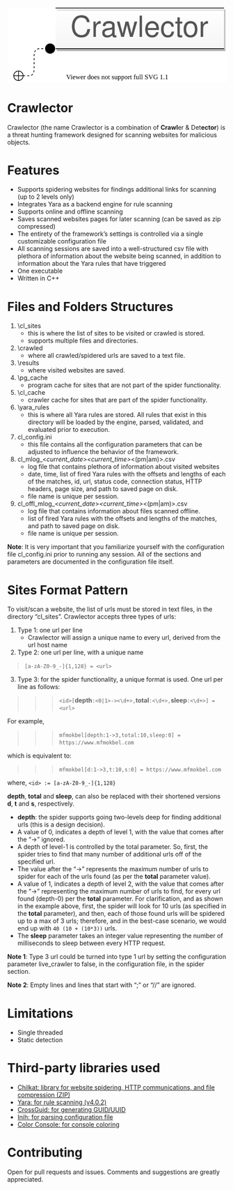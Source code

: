 <p align="center">
  <img  src="./logo/crawlector_logo.svg">
</p>

# Crawlector
Crawlector (the name Crawlector is a combination of **Crawl**er & Det**ector**) is a threat hunting framework designed for scanning websites for malicious objects.

# Features
- Supports spidering websites for findings additional links for scanning (up to 2 levels only)
- Integrates Yara as a backend engine for rule scanning
- Supports online and offline scanning
- Saves scanned websites pages for later scanning (can be saved as zip compressed)
- The entirety of the framework’s settings is controlled via a single customizable configuration file
- All scanning sessions are saved into a well-structured csv file with plethora of information about the website being scanned, in addition to information about the Yara rules that have triggered
- One executable
- Written in C++

# Files and Folders Structures
1. \cl_sites
    + this is where the list of sites to be visited or crawled is stored.
    + supports multiple files and directories.
2. \crawled
    + where all crawled/spidered urls are saved to a text file.
3. \results
    + where visited websites are saved.
4. \pg_cache
    + program cache for sites that are not part of the spider functionality.
5. \cl_cache
    + crawler cache for sites that are part of the spider functionality.
6. \yara_rules
    + this is where all Yara rules are stored. All rules that exist in this directory will be loaded by the engine, parsed, validated, and evaluated prior to execution.
7. cl_config.ini
    + this file contains all the configuration parameters that can be adjusted to influence the behavior of the framework.
8. cl_mlog_<*current_date*>_<*current_time*>_<(pm|am)>.csv
    + log file that contains plethora of information about visited websites
    + date, time, list of fired Yara rules with the offsets and lengths of each of the matches, id, url, status code, connection status, HTTP headers, page size, and path to saved page on disk.
    + file name is unique per session.
9. cl_offl_mlog_<*current_date*>_<*current_time*>_<(pm|am)>.csv
    + log file that contains information about files scanned offline.
    + list of fired Yara rules with the offsets and lengths of the matches, and path to saved page on disk.
    + file name is unique per session.

**Note**: It is very important that you familiarize yourself with the configuration file cl_config.ini prior to running any session. All of the sections and parameters are documented in the configuration file itself.

# Sites Format Pattern

To visit/scan a website, the list of urls must be stored in text files, in the directory “cl_sites”. Crawlector accepts three types of urls:

1. Type 1: one url per line
    + Crawlector will assign a unique name to every url, derived from the url host name
2. Type 2: one url per line, with a unique name
> `[a-zA-Z0-9_-]{1,128} = <url>`
3. Type 3: for the spider functionality, a unique format is used. One url per line as follows:

>>> `<id>[`**depth**`:<0|1>-><\d+>,`**total**`:<\d+>,`**sleep**`:<\d+>] = <url>`

For example,

>>> `mfmokbel[depth:1->3,total:10,sleep:0] = https://www.mfmokbel.com`

which is equivalent to:
>>> `mfmokbel[d:1->3,t:10,s:0] = https://www.mfmokbel.com`

where, `<id> := [a-zA-Z0-9_-]{1,128}`

**depth**, **total** and **sleep**, can also be replaced with their shortened versions **d**, **t** and **s**, respectively.

- **depth**: the spider supports going two-levels deep for finding additional urls (this is a design decision).
 - A value of 0, indicates a depth of level 1, with the value that comes after the “->” ignored. 
 - A depth of level-1 is controlled by the total parameter. So, first, the spider tries to find that many number of additional urls off of the specified url.
 - The value after the “->” represents the maximum number of urls to spider for each of the urls found (as per the **total** parameter value).
 - A value of 1, indicates a depth of level 2, with the value that comes after the “->” representing the maximum number of urls to find, for every url found (depth-0) per the **total** parameter. For clarification, and as shown in the example above, first, the spider will look for 10 urls (as specified in the **total** parameter), and then, each of those found urls will be spidered up to a max of 3 urls; therefore, and in the best-case scenario, we would end up with `40 (10 + (10*3))` urls.
 - The **sleep** parameter takes an integer value representing the number of milliseconds to sleep between every HTTP request.
 
**Note 1**: Type 3 url could be turned into type 1 url by setting the configuration parameter live_crawler to false, in the configuration file, in the spider section.

**Note 2**: Empty lines and lines that start with “;” or “//” are ignored.

# Limitations
-	Single threaded
-	Static detection

# Third-party libraries used

- [Chilkat: library for website spidering, HTTP communications, and file compression (ZIP)](https://www.chilkatsoft.com/)
- [Yara: for rule scanning (v4.0.2)](https://github.com/virustotal/yara)
- [CrossGuid: for generating GUID/UUID](https://github.com/graeme-hill/crossguid)
- [Inih: for parsing configuration file](https://github.com/benhoyt/inih)
- [Color Console: for console coloring](https://github.com/imfl/color-console)

# Contributing

Open for pull requests and issues. Comments and suggestions are greatly appreciated.
